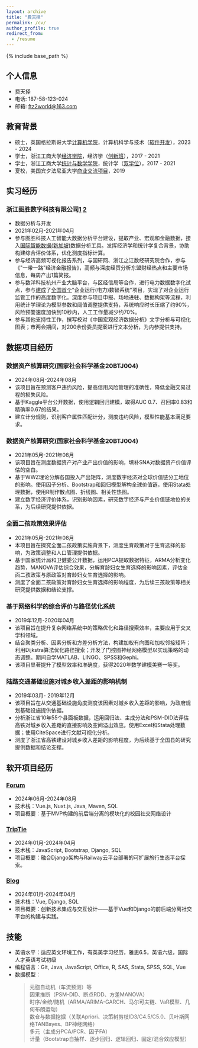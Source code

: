 ```yaml
---
layout: archive
title: "费天择"
permalink: /cv/
author_profile: true
redirect_from:
  - /resume
---
```


{% include base_path %}
## 个人信息
* 费天择
* 电话: 187-58-123-024
* 邮箱: ftz2world@163.com

## 教育背景
* 硕士，英国格拉斯哥大学[计算机学院](https://www.gla.ac.uk/schools/computing/)，计算机科学与技术（[软件开发](https://www.gla.ac.uk/postgraduate/taught/softwaredevelopment/)），2023 - 2024
* 学士，浙江工商大学[经济学院](https://econet.zjgsu.edu.cn/main.htm)，经济学（[创新班](https://econet.zjgsu.edu.cn/2023/1218/c2227a160361/page.htm)），2017 - 2021
* 学士，浙江工商大学[统计与数学学院](http://tjjy.zjgsu.edu.cn/)，统计学（[双学位](http://tjjy.zjgsu.edu.cn/class.asp?nid=15)），2017 - 2021
* 夏校，美国宾夕法尼亚大学[商业交流项目](https://www.sas.upenn.edu/elpbusiness/programs.htm)，2019

## 实习经历
### 浙江图胜数字科技有限公司[1](http://www.asean-china-center.org/2019-10/25/c_1210327334.htm) [2](http://www.rmlt.com.cn/2020/1112/598710.shtml)
* 数据分析与开发
* 2021年02月-2021年04月
* 参与图胜科技人工智能大数据分析平台建设，提取产业、宏观和金融数据，接入[国际智能数据(新加坡)](https://www.hangzhou.gov.cn/art/2021/11/26/art_1229505914_3973091.html)数据分析工具。发挥经济学和统计学复合背景，协助构建综合评价体系，优化测度指标计算。
* 参与经济高频可视化报告系列，与国研网、浙江之江数经研究院合作，参与《"一带一路"经济金融报告》，高频与深度经贸分析东盟财经热点和主要市场信息，每周产出1篇简报。
* 参与数洋科技杭州产业大脑平台，与区经信局等合作，进行电力数据数字化试点，参与[建成](https://finance.sina.com.cn/jjxw/2021-03-18/doc-ikknscsi7986845.shtml)了[全国首个](http://www.rmlt.com.cn/2021/0317/609849.shtml)"企业运行(电力)数智系统"项目，实现了对企业运行监管工作的高度数字化。深度参与项目申报、场地进驻、数据构架等流程，利用统计学理论为模型参数和阈值调整提供支持，系统响应时长压缩了约90%，风险预警速度加快到10秒内，人工工作量减少约70%。
* 参与其他支持性工作，撰写校对《中国宏观经济数据分析》文字分析与可视化图表；市两会期间，对200余份委员提案进行文本分析，为内参提供支持。

## 数据项目经历

### 数据资产核算研究(国家社会科学基金20BTJ004)
* 2024年08月-2024年08月
* 该项目旨在预测客户违约风险，提高信用风险管理的准确性，降低金融交易过程的损失风险。
* 基于Kaggle平台公开数据，使用逻辑回归建模，取得AUC 0.7、召回率0.83和精确率0.67的结果。
* 建立计分规则，识别客户属性匹配计分，测度违约风险，模型性能基本满足要求。

### 数据资产核算研究(国家社会科学基金20BTJ004)
* 2021年05月-2021年08月
* 该项目旨在测度数据资产对产业产出价值的影响，填补SNA对数据资产价值评估的空白。
* 基于WWZ理论分解各国投入产出矩阵，测度数字经济对全球价值链分工地位的影响。使用因子分析、Bootstrap和回归模型解构全球价值链，使用Stata处理数据，使用R制作散点图、折线图、相关性热图。
* 建立数字经济评价体系，识别影响因素，研究数字经济与产业价值链地位的关系，为后续研究提供依据。

### 全面二孩政策效果评估
* 2021年05月-2021年08月
* 本项目旨在探究全面二孩政策实施背景下，测度生育政策对于生育选择的影响，为政策调整和人口管理提供依据。
* 基于国家统计局和卫健委公开数据，运用PCA提取数据特征，ARMA分析变化趋势，MANOVA评估综合效果，分解育龄妇女生育选择的影响因素，评估全面二孩政策与原政策对育龄妇女生育选择的影响。
* 测度了全面二孩政策对育龄妇女生育选择的影响程度，为后续三孩政策等相关研究提供数据和结论支撑。

### 基于网络科学的综合评价与路径优化系统
* 2019年12月-2020年04月
* 该项目旨在提升复杂网络系统中的策略优化和路径搜索效率，主要应用于交叉学科领域。
* 结合聚类分析、因素分析和方差分析方法，构建加权有向图和加权邻接矩阵；利用Dijkstra算法优化路径搜索；开发了门控图神经网络模型以实现策略的动态调整。期间自学MATLAB、LINGO、SPSS和Gephi。
* 该项目显著提升了模型效率和准确度，获得2020年数学建模美赛一等奖。

### 陆路交通基础设施对城乡收入差距的影响机制
* 2019年03月- 2019年12月
* 该项目旨在从交通基础设施角度测度该因素对城乡收入差距的影响，为政府规划基础设施提供依据。
* 分析浙江省10年55个县面板数据，运用回归法、主成分法和PSM-DID法评估高铁对城乡收入差距的直接影响及空间溢出效应。使用Excel和Stata处理数据；使用CiteSpace进行文献可视化分析。
* 测度了浙江省高铁建设对城乡收入差距的影响程度，为后续基于全国县的研究提供数据和结论支撑。

## 软开项目经历
### [Forum](https://github.com/UPennftz/Forum)
* 2024年06月-2024年08月
* 技术栈：Vue.js, Nuxt.js, Java, Maven, SQL 
* 项目概要：基于MVP构建的前后端分离的模块化的校园社交网络设计

### [TripTie](https://github.com/UPennftz/TripTie)
* 2024年01月-2024年04月
* 技术栈：JavaScript, Bootstrap, Django, SQL 
* 项目概要：融合Django架构与Railway云平台部署的可扩展旅行生态平台探索。

### [Blog](https://github.com/UPennftz/Blog)
* 2024年01月-2024年04月
* 技术栈：Vue, Django, SQL
* 项目概要：创新技术集成与交互设计——基于Vue和Django的前后端分离社交平台的构建与实践。

## 技能
* 英语水平：适应英文环境工作，有英美学习经历，雅思6.5，英语六级，国际人才英语考试初级
* 编程语言：Git, Java, JavaScript, Office, R, SAS, Stata, SPSS, SQL, Vue
* 数据模型：  
  > 元胞自动机（车流预测）等  
  > 因果推断（PSM-DID、断点RDD、方差MANOVA）  
  > 时序/金统/随机（ARMA/ARIMA-GARCH、马尔可夫链、VaR模型、几何布朗运动）  
  > 数仓与数据挖掘（关联Apriori、决策树剪枝ID3/C4.5/C5.0、贝叶斯网络TANBayes、BP神经网络）  
  > 多元（主成分PCA/PCR、因子FA）  
  > 计量（Bootstrap自抽样、逐步回归、逻辑回归、固定/混合效应模型）  

    

